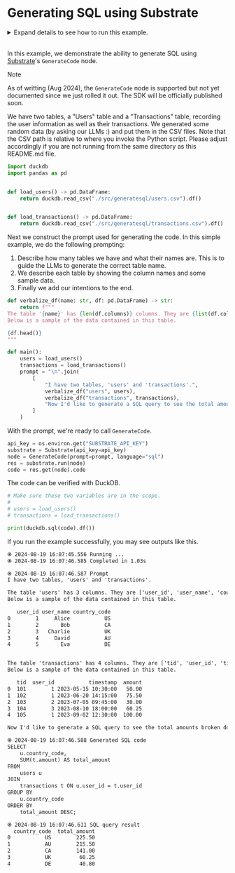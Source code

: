 # Generating SQL using Substrate

<details>
<summary>Expand details to see how to run this example.</summary><br/>

```bash
# Set your API key as an environment variable.
# Get one here https://www.substrate.run/dashboard/keys if this is your first time.
export SUBSTRATE_API_KEY=<your Substrate API key>

# Navigate to the python example directory.
cd python
```

To run the example with Poetry (default), run the following.

```bash
poetry install
poetry run main
```

To run the example with Rye, comment out the Poetry sections and uncomment the Rye sections in `pyproject.toml` and run the following.

```bash
rye sync
rye run main
```

</details><br/>

In this example, we demonstrate the ability to generate SQL using [Substrate](https://substrate.run)'s `GenerateCode` node.

> [!NOTE]
> As of writting (Aug 2024), the `GenerateCode` node is supported but not yet documented since we just rolled it out. The SDK will be officially published soon.

We have two tables, a "Users" table and a "Transactions" table, recording the user information as well as their transactions. We generated some random data (by asking our LLMs :) and put them in the CSV files. Note that the CSV path is relative to where you invoke the Python script. Please adjust accordingly if you are not running from the same directory as this README.md file.

```python
import duckdb
import pandas as pd


def load_users() -> pd.DataFrame:
    return duckdb.read_csv("./src/generatesql/users.csv").df()


def load_transactions() -> pd.DataFrame:
    return duckdb.read_csv("./src/generatesql/transactions.csv").df()
```

Next we construct the prompt used for generating the code. In this simple example, we do the following prompting:

1. Describe how many tables we have and what their names are. This is to guide the LLMs to generate the correct table name.
2. We describe each table by showing the column names and some sample data.
3. Finally we add our intentions to the end.

```python
def verbalize_df(name: str, df: pd.DataFrame) -> str:
    return f"""
The table '{name}' has {len(df.columns)} columns. They are {list(df.columns)}.
Below is a sample of the data contained in this table.

{df.head()}
"""

def main():
    users = load_users()
    transactions = load_transactions()
    prompt = "\n".join(
        [
            "I have two tables, 'users' and 'transactions'.",
            verbalize_df("users", users),
            verbalize_df("transactions", transactions),
            "Now I'd like to generate a SQL query to see the total amounts broken down by countries and sorted from the most amount to the least amount.",
        ]
    )
```

With the prompt, we're ready to call `GenerateCode`.

```python
api_key = os.environ.get("SUBSTRATE_API_KEY")
substrate = Substrate(api_key=api_key)
node = GenerateCode(prompt=prompt, language="sql")
res = substrate.run(node)
code = res.get(node).code
```

The code can be verified with DuckDB.

```python
# Make sure these two variables are in the scope.
#
# users = load_users()
# transactions = load_transactions()

print(duckdb.sql(code).df())
```

If you run the example successfully, you may see outputs like this.

```txt
֍ 2024-08-19 16:07:45.556 Running ...
֍ 2024-08-19 16:07:46.585 Completed in 1.03s
```

```txt
֍ 2024-08-19 16:07:46.587 Prompt
I have two tables, 'users' and 'transactions'.

The table 'users' has 3 columns. They are ['user_id', 'user_name', 'country_code'].
Below is a sample of the data contained in this table.

   user_id user_name country_code
0        1     Alice           US
1        2       Bob           CA
2        3   Charlie           UK
3        4     David           AU
4        5       Eva           DE


The table 'transactions' has 4 columns. They are ['tid', 'user_id', 'timestamp', 'amount'].
Below is a sample of the data contained in this table.

   tid  user_id           timestamp  amount
0  101        1 2023-05-15 10:30:00   50.00
1  102        1 2023-06-20 14:15:00   75.50
2  103        2 2023-07-05 09:45:00   30.00
3  104        3 2023-08-10 18:00:00   60.25
4  105        1 2023-09-02 12:30:00  100.00

Now I'd like to generate a SQL query to see the total amounts broken down by countries and sorted from the most amount to the least amount.
```

```txt
֍ 2024-08-19 16:07:46.588 Generated SQL code
SELECT
    u.country_code,
    SUM(t.amount) AS total_amount
FROM
    users u
JOIN
    transactions t ON u.user_id = t.user_id
GROUP BY
    u.country_code
ORDER BY
    total_amount DESC;
```

```txt
֍ 2024-08-19 16:07:46.611 SQL query result
  country_code  total_amount
0           US        225.50
1           AU        215.50
2           CA        141.00
3           UK         60.25
4           DE         40.80
```
